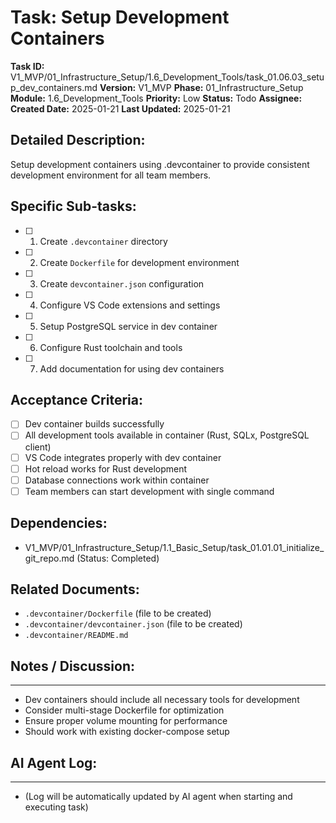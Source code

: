 # Task: Setup Development Containers

**Task ID:** V1_MVP/01_Infrastructure_Setup/1.6_Development_Tools/task_01.06.03_setup_dev_containers.md
**Version:** V1_MVP
**Phase:** 01_Infrastructure_Setup
**Module:** 1.6_Development_Tools
**Priority:** Low
**Status:** Todo
**Assignee:**
**Created Date:** 2025-01-21
**Last Updated:** 2025-01-21

## Detailed Description:
Setup development containers using .devcontainer to provide consistent development environment for all team members.

## Specific Sub-tasks:
- [ ] 1. Create `.devcontainer` directory
- [ ] 2. Create `Dockerfile` for development environment
- [ ] 3. Create `devcontainer.json` configuration
- [ ] 4. Configure VS Code extensions and settings
- [ ] 5. Setup PostgreSQL service in dev container
- [ ] 6. Configure Rust toolchain and tools
- [ ] 7. Add documentation for using dev containers

## Acceptance Criteria:
- [ ] Dev container builds successfully
- [ ] All development tools available in container (Rust, SQLx, PostgreSQL client)
- [ ] VS Code integrates properly with dev container
- [ ] Hot reload works for Rust development
- [ ] Database connections work within container
- [ ] Team members can start development with single command

## Dependencies:
- V1_MVP/01_Infrastructure_Setup/1.1_Basic_Setup/task_01.01.01_initialize_git_repo.md (Status: Completed)

## Related Documents:
- `.devcontainer/Dockerfile` (file to be created)
- `.devcontainer/devcontainer.json` (file to be created)
- `.devcontainer/README.md`

## Notes / Discussion:
---
* Dev containers should include all necessary tools for development
* Consider multi-stage Dockerfile for optimization
* Ensure proper volume mounting for performance
* Should work with existing docker-compose setup

## AI Agent Log:
---
* (Log will be automatically updated by AI agent when starting and executing task)